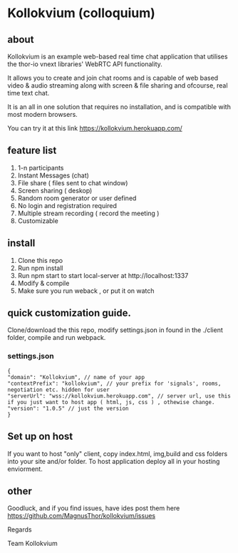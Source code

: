 # Kollokvium (colloquium)

## about
Kollokvium is an example web-based real time chat application that utilises the thor-io vnext libraries' WebRTC API functionality. 

It allows you to create and join chat rooms and is capable of web based video & audio streaming along with screen & file sharing and ofcourse, real time text chat. 

It is an all in one solution that requires no installation, and is compatible with most modern browsers.

You can try it at this link https://kollokvium.herokuapp.com/


## feature list

1. 1-n participants
2. Instant Messages (chat)
3. File share ( files sent to chat window)
4. Screen sharing ( deskop)
5. Random room generator or user defined
6. No login and registration required
7. Multiple stream recording ( record the meeting )
8. Customizable

## install 

1. Clone this repo
2. Run npm install 
3. Run npm start to start local-server at http://localhost:1337 
4. Modify & compile
5. Make sure you run weback , or put it on watch 

## quick customization guide.

Clone/download the this repo, modify settings.json in found in the ./client folder, compile and run webpack.

### settings.json

    {
    "domain": "Kollokvium", // name of your app
    "contextPrefix": "kollokvium", // your prefix for 'signals', rooms, negotiation etc. hidden for user
    "serverUrl": "wss://kollokvium.herokuapp.com", // server url, use this if you just want to host app ( html, js, css ) , othewise change.
    "version": "1.0.5" // just the version
    }

## Set up on host
 
If you want to host "only" client, copy index.html, img,build and css folders into your site and/or folder.  To host application deploy all in your hosting enviorment. 


## other

Goodluck, and if you find issues, have ides post them here 
https://github.com/MagnusThor/kollokvium/issues

Regards

 Team Kollokvium
 
